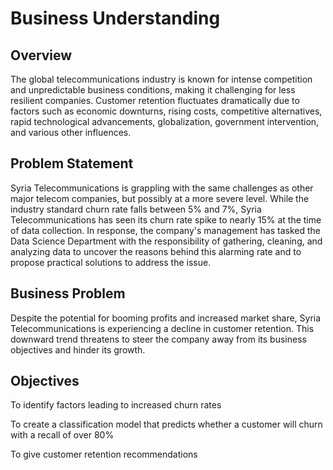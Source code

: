 # Business Understanding

## Overview
The global telecommunications industry is known for intense competition and unpredictable business conditions, making it challenging for less resilient companies. Customer retention fluctuates dramatically due to factors such as economic downturns, rising costs, competitive alternatives, rapid technological advancements, globalization, government intervention, and various other influences.

## Problem Statement
Syria Telecommunications is grappling with the same challenges as other major telecom companies, but possibly at a more severe level. While the industry standard churn rate falls between 5% and 7%, Syria Telecommunications has seen its churn rate spike to nearly 15% at the time of data collection. In response, the company's management has tasked the Data Science Department with the responsibility of gathering, cleaning, and analyzing data to uncover the reasons behind this alarming rate and to propose practical solutions to address the issue.

## Business Problem
Despite the potential for booming profits and increased market share, Syria Telecommunications is experiencing a decline in customer retention. This downward trend threatens to steer the company away from its business objectives and hinder its growth.

## Objectives
To identify factors leading to increased churn rates

To create a classification model that predicts whether a customer will churn with a recall of over 80%

To give customer retention recommendations
